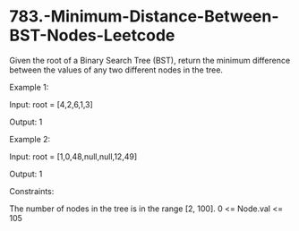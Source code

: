 # 783.-Minimum-Distance-Between-BST-Nodes-Leetcode

Given the root of a Binary Search Tree (BST), return the minimum difference between the values of any two different nodes in the tree.

 

Example 1:


Input: root = [4,2,6,1,3]


Output: 1


Example 2:


Input: root = [1,0,48,null,null,12,49]


Output: 1
 

Constraints:

The number of nodes in the tree is in the range [2, 100].
0 <= Node.val <= 105
